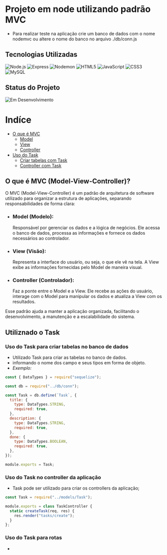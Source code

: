 # Projeto em node utilizando padrão MVC

- Para realizar teste na aplicação crie um banco de dados com o nome nodemvc ou altere o nome do banco no arquivo ./db/conn.js

## Tecnologias Utilizadas

![Node.js](https://img.shields.io/badge/Node.js-339933?style=for-the-badge&logo=nodedotjs&logoColor=white)
![Express](https://img.shields.io/badge/Express-000000?style=for-the-badge&logo=express&logoColor=white)
![Nodemon](https://img.shields.io/badge/Nodemon-76D04B?style=for-the-badge&logo=nodemon&logoColor=white)
![HTML5](https://img.shields.io/badge/HTML5-E34F26?style=for-the-badge&logo=html5&logoColor=white)
![JavaScript](https://img.shields.io/badge/JavaScript-F7DF1E?style=for-the-badge&logo=javascript&logoColor=black)
![CSS3](https://img.shields.io/badge/CSS3-1572B6?style=for-the-badge&logo=css3&logoColor=white)
![MySQL](https://img.shields.io/badge/MySQL-4479A1?style=for-the-badge&logo=mysql&logoColor=white)

## Status do Projeto

![Em Desenvolvimento](https://img.shields.io/badge/Status-Em_Desenvolvimento-orange?style=for-the-badge)

# Indíce

- [O que é MVC](#o-que-é-mvc-model-view-controller)
  - [Model](#model-modelo)
  - [View](#view-visão)
  - [Controller](#controller-controlador)
- [Uso do Task](#uso-o-metódo-task)
  - [Criar tabelas com Task](#uso-do-task-para-criar-tabelas-no-banco-de-dados)
  - [Controller com Task](#uso-do-task-no-controller-da-aplicação)

## O que é MVC (Model-View-Controller)?

O MVC (Model-View-Controller) é um padrão de arquitetura de software utilizado para organizar a estrutura de aplicações, separando responsabilidades de forma clara:

- ### **Model (Modelo):**
  Responsável por gerenciar os dados e a lógica de negócios. Ele acessa o banco de dados, processa as informações e fornece os dados necessários ao controlador.
- ### **View (Visão):**

  Representa a interface do usuário, ou seja, o que ele vê na tela. A View exibe as informações fornecidas pelo Model de maneira visual.

- ### **Controller (Controlador):**
  Faz a ponte entre o Model e a View. Ele recebe as ações do usuário, interage com o Model para manipular os dados e atualiza a View com os resultados.

Esse padrão ajuda a manter a aplicação organizada, facilitando o desenvolvimento, a manutenção e a escalabilidade do sistema.

## Utiliznado o Task

### Uso do Task para criar tabelas no banco de dados

- Utilizado Task para criar as tabelas no banco de dados.
- informando o nome dos campo e seus tipos em forma de objeto.
- _Exemplo:_

```javascript
const { DataTypes } = require("sequelize");

const db = require("../db/conn");

const Task = db.define(`Task`, {
  title: {
    type: DataTypes.STRING,
    required: true,
  },
  description: {
    type: DataTypes.STRING,
    required: true,
  },
  done: {
    type: DataTypes.BOOLEAN,
    required: true,
  },
});

module.exports = Task;
```

### Uso do Task no controller da aplicação

- Task pode ser utilizado para criar os controllers da aplicação;

```javascript
const Task = require("../models/Task");

module.exports = class TaskController {
  static createTask(req, res) {
    res.render("tasks/create");
  }
};
```

### Uso do Task para rotas

-
